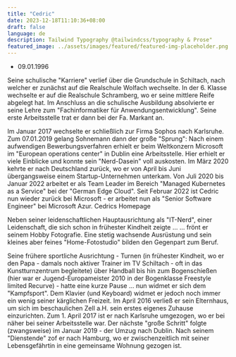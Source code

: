 ```yaml
---
title: "Cedric"
date: 2023-12-18T11:10:36+08:00
draft: false
language: de
description: Tailwind Typography @tailwindcss/typography & Prose"
featured_image: ../assets/images/featured/featured-img-placeholder.png
---
```


* 09.01.1996
 
Seine schulische "Karriere" verlief über die Grundschule in Schiltach, nach welcher er zunächst auf die Realschule Wolfach wechselte. In der 6. Klasse wechselte er auf die Realschule Schramberg, wo er seine mittlere Reife abgelegt hat.
Im Anschluss an die schulische Ausbildung absolvierte er seine Lehre zum  "Fachinformatiker für Anwendungsentwicklung". Seine erste Arbeitsstelle trat er dann bei der Fa. Markant  an.

Im Januar 2017 wechselte er schließlich zur Firma Sophos  nach Karlsruhe.
Zum 07.01.2019 gelang Sohnemann dann der große "Sprung": Nach einem aufwendigen Bewerbungsverfahren erhielt er beim Weltkonzern Microsoft im "European operations center"  in Dublin eine Arbeitsstelle. Hier erhielt er viele Einblicke und konnte sein "Nerd-Dasein" voll auskosten.
Im März 2020 kehrte er nach Deutschland zurück,  wo er von April bis Juni übergangsweise einem Startup-Unternehmen unterkam.
Von Juli 2020 bis Januar 2022 arbeitet er als Team Leader im Bereich "Managed Kubernetes as a Service" bei der "German  Edge Cloud".
Seit Februar 2022 ist Cedric nun wieder zurück bei Microsoft -  er arbeitet nun als "Senior Software Engineer" bei Microsoft Azur.
Cedrics  Homepage
	
Neben seiner leidenschaftlichen Hauptausrichtung als "IT-Nerd", einer Leidenschaft, die sich schon in frühester Kindheit zeigte ...
... frönt er seinem Hobby Fotografie. Eine stetig wachsende Ausrüstung und sein kleines aber feines "Home-Fotostudio" bilden den Gegenpart zum Beruf.	
 

Seine frühere sportliche Ausrichtung - Turnen (in frühester Kindheit, wo er den Papa - damals noch aktiver Trainer im TV Schiltach - oft in das Kunstturnzentrum begleitete) über Handball  bis hin zum  Bogenschießen (hier war er Jugend-Europameister 2010 in der Bogenklasse Freestyle limited Recurve) - hatte eine kurze Pause ... nun widmet er sich dem "Kampfsport".
Dem Klavier (und Keyboard) widmet er jedoch noch immer ein wenig seiner kärglichen Freizeit.
Im April 2016 verließ er sein Elternhaus, um sich im beschaulichen Zell a.H. sein erstes eigenes Zuhause einzurichten. Zum 1. April 2017 ist er nach Karlsruhe umgezogen, wo er bei näher bei seiner Arbeitsstelle war. Der nächste "große Schritt" folgte (zwangsweise) im Januar 2019 - der Umzug nach Dublin. Nach seinem "Dienstende" zof er nach Hamburg, wo er zwischenzeitlich mit seiner Lebensgefährtin in eine gemeinsame Wohnung gezogen ist.